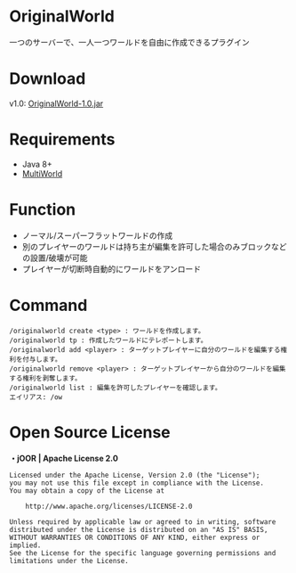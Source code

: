 # OriginalWorld
一つのサーバーで、一人一つワールドを自由に作成できるプラグイン

# Download
v1.0: [OriginalWorld-1.0.jar](https://github.com/SimplyRin/OriginalWorld/releases/download/1.0/OriginalWorld-1.0.jar)

# Requirements
- Java 8+
- [MultiWorld](https://www.spigotmc.org/resources/multiworld.4598/)

# Function
- ノーマル/スーパーフラットワールドの作成
- 別のプレイヤーのワールドは持ち主が編集を許可した場合のみブロックなどの設置/破壊が可能
- プレイヤーが切断時自動的にワールドをアンロード

# Command
```
/originalworld create <type> : ワールドを作成します。
/originalworld tp : 作成したワールドにテレポートします。
/originalworld add <player> : ターゲットプレイヤーに自分のワールドを編集する権利を付与します。
/originalworld remove <player> : ターゲットプレイヤーから自分のワールドを編集する権利を剥奪します。
/originalworld list : 編集を許可したプレイヤーを確認します。
エイリアス: /ow
```

# Open Source License
**・jOOR | Apache License 2.0**
```
Licensed under the Apache License, Version 2.0 (the "License");
you may not use this file except in compliance with the License.
You may obtain a copy of the License at

    http://www.apache.org/licenses/LICENSE-2.0

Unless required by applicable law or agreed to in writing, software
distributed under the License is distributed on an "AS IS" BASIS,
WITHOUT WARRANTIES OR CONDITIONS OF ANY KIND, either express or implied.
See the License for the specific language governing permissions and
limitations under the License.
```
